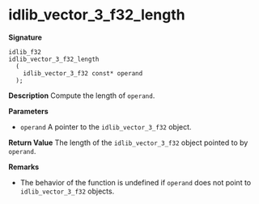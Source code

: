 # idlib_vector_3_f32_length

**Signature**
```
idlib_f32
idlib_vector_3_f32_length
  (
    idlib_vector_3_f32 const* operand
  );
```

**Description**
Compute the length of `operand`.

**Parameters**
- `operand` A pointer to the `idlib_vector_3_f32` object.

**Return Value**
The length of the `idlib_vector_3_f32` object pointed to by `operand`.

**Remarks**
- The behavior of the function is undefined if `operand` does not point to `idlib_vector_3_f32` objects.
